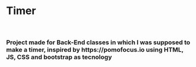 # Timer
<br>

<h3>Project made for Back-End classes in which I was supposed to make a timer, inspired by <a target = "_blank">https://pomofocus.io</a> using HTML, JS, CSS and bootstrap as tecnology</h3>
